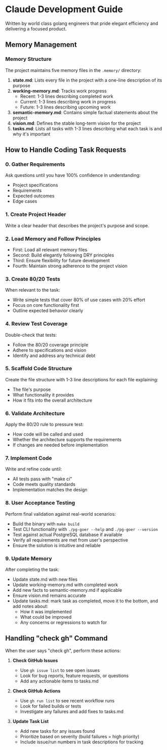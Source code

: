 # Claude Development Guide

Written by world class golang engineers that pride elegant efficiency and delivering a focused product.

## Memory Management

### Memory Structure
The project maintains five memory files in the `.memory/` directory:

1. **state.md**: Lists every file in the project with a one-line description of its purpose
2. **working-memory.md**: Tracks work progress
   - Recent: 1-3 lines describing completed work
   - Current: 1-3 lines describing work in progress
   - Future: 1-3 lines describing upcoming work
3. **semantic-memory.md**: Contains simple factual statements about the project
4. **vision.md**: Defines the stable long-term vision for the project
5. **tasks.md**: Lists all tasks with 1-3 lines describing what each task is and why it's important

## How to Handle Coding Task Requests

### 0. Gather Requirements
Ask questions until you have 100% confidence in understanding:
- Project specifications
- Requirements
- Expected outcomes
- Edge cases

### 1. Create Project Header
Write a clear header that describes the project's purpose and scope.

### 2. Load Memory and Follow Principles
- First: Load all relevant memory files
- Second: Build elegantly following DRY principles
- Third: Ensure flexibility for future development
- Fourth: Maintain strong adherence to the project vision

### 3. Create 80/20 Tests
When relevant to the task:
- Write simple tests that cover 80% of use cases with 20% effort
- Focus on core functionality first
- Outline expected behavior clearly

### 4. Review Test Coverage
Double-check that tests:
- Follow the 80/20 coverage principle
- Adhere to specifications and vision
- Identify and address any technical debt

### 5. Scaffold Code Structure
Create the file structure with 1-3 line descriptions for each file explaining:
- The file's purpose
- What functionality it provides
- How it fits into the overall architecture

### 6. Validate Architecture
Apply the 80/20 rule to pressure test:
- How code will be called and used
- Whether the architecture supports the requirements
- If changes are needed before implementation

### 7. Implement Code
Write and refine code until:
- All tests pass with "make ci"
- Code meets quality standards
- Implementation matches the design

### 8. User Acceptance Testing
Perform final validation against real-world scenarios:
- Build the binary with `make build`  
- Test CLI functionality with `./pg-goer --help` and `./pg-goer --version`
- Test against actual PostgreSQL database if available
- Verify all requirements are met from user's perspective
- Ensure the solution is intuitive and reliable

### 9. Update Memory
After completing the task:
- Update state.md with new files
- Update working-memory.md with completed work
- Add new facts to semantic-memory.md if applicable
- Ensure vision.md remains accurate
- Update tasks.md: mark task as completed, move it to the bottom, and add notes about:
  - How it was implemented
  - What could be improved
  - Any concerns or regressions to watch for

## Handling "check gh" Command

When the user says "check gh", perform these actions:

1. **Check GitHub Issues**
   - Use `gh issue list` to see open issues
   - Look for bug reports, feature requests, or questions
   - Add any actionable items to tasks.md

2. **Check GitHub Actions**
   - Use `gh run list` to see recent workflow runs
   - Look for failed builds or tests
   - Investigate any failures and add fixes to tasks.md

3. **Update Task List**
   - Add new tasks for any issues found
   - Prioritize based on severity (build failures = high priority)
   - Include issue/run numbers in task descriptions for tracking